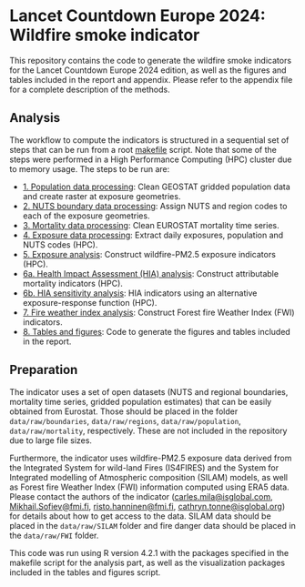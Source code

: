 # Lancet Countdown Europe 2024: Wildfire smoke indicator

This repository contains the code to generate the wildfire smoke indicators for the Lancet Countdown Europe 2024 edition, as well as the figures and tables included in the report and appendix. Please refer to the appendix file for a complete description of the methods.

## Analysis

The workflow to compute the indicators is structured in a sequential set of steps that can be run from a root [makefile](makefile.R) script. Note that some of the steps were performed in a High Performance Computing (HPC) cluster due to memory usage. The steps to be run are:

* [1. Population data processing](R/1_population.R): Clean GEOSTAT gridded population data and create raster at exposure geometries.
* [2. NUTS boundary data processing](R/2_nuts.R): Assign NUTS and region codes to each of the exposure geometries.
* [3. Mortality data processing](R/3_mortality.R): Clean EUROSTAT mortality time series.
* [4. Exposure data processing](R/4_assemble.R): Extract daily exposures, population and NUTS codes (HPC).
* [5. Exposure analysis](R/5_exposures.R): Construct wildfire-PM2.5 exposure indicators (HPC).
* [6a. Health Impact Assessment (HIA) analysis](R/6_HIA.R): Construct attributable mortality indicators (HPC).
* [6b. HIA sensitivity analysis](R/6_HIA_sens.R): HIA indicators using an alternative exposure-response function (HPC).
* [7. Fire weather index analysis](R/7_FWI.R): Construct Forest fire Weather Index (FWI) indicators.
* [8. Tables and figures](R/8_figtab.R): Code to generate the figures and tables included in the report.

## Preparation

The indicator uses a set of open datasets (NUTS and regional boundaries, mortality time series, gridded population estimates) that can be easily obtained from Eurostat. Those should be placed in the folder `data/raw/boundaries`, `data/raw/regions`, `data/raw/population`, `data/raw/mortality`, respectively. These are not included in the repository due to large file sizes. 

Furthermore, the indicator uses wildfire-PM2.5 exposure data derived from the Integrated System for wild-land Fires (IS4FIRES) and the System for Integrated modelling of Atmospheric composition (SILAM) models, as well as Forest fire Weather Index (FWI) information computed using ERA5 data. Please contact the authors of the indicator (carles.mila@isglobal.com, Mikhail.Sofiev@fmi.fi, risto.hanninen@fmi.fi, cathryn.tonne@isglobal.org) for details about how to get access to the data. SILAM data should be placed in the `data/raw/SILAM` folder and fire danger data should be placed in the `data/raw/FWI` folder.

This code was run using R version 4.2.1 with the packages specified in the makefile script for the analysis part, as well as the visualization packages included in the tables and figures script.
